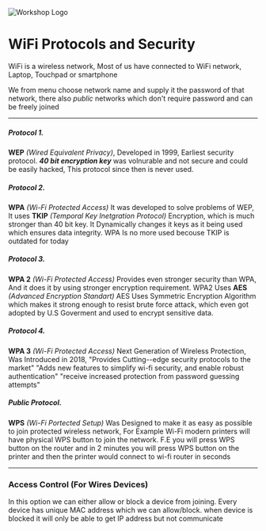 ![Workshop Logo](https://cdn.discordapp.com/attachments/1096720092374499338/1196472002207289364/workshop_white.png)


# WiFi Protocols and Security

WiFi is a wireless network, Most of us have connected to WiFi network, Laptop, Touchpad or smartphone

We from menu choose network name and supply it the password of that network, there also _public_ networks which don't require password and can be freely joined
<hr>

##### Protocol 1.
**WEP** _(Wired Equivalent Privacy)_, Developed in 1999, Earliest security protocol. **_40 bit encryption key_** was volnurable and not secure and could be easily hacked, This protocol since then is never used.

##### Protocol 2.
**WPA** _(Wi-Fi Protected Access)_ It was developed to solve problems of WEP, It uses **TKIP** _(Temporal Key Inetgration Protocol)_ Encryption, which is much stronger than 40 bit key. It Dynamically changes it keys as it being used which ensures data integrity. WPA Is no more used becouse TKIP is outdated for today

##### Protocol 3.
**WPA 2** _(Wi-Fi Protected Access)_ Provides even stronger security than WPA, And it does it by using stronger encryption requirement. WPA2 Uses **AES** _(Advanced Encryption Standart)_ AES Uses Symmetric Encryption Algorithm which makes it strong enough to resist brute force attack, which even got adopted by U.S Goverment and used to encrypt sensitive data.

##### Protocol 4.
**WPA 3** _(Wi-Fi Protected Access)_ Next Generation of Wireless Protection, Was Introduced in 2018, "Provides Cutting--edge security protocols to the market" "Adds new features to simplify wi-fi security, and enable robust authentication" "receive increased protection from password guessing attempts" 

##### Public Protocol.
**WPS** _(Wi-Fi Portected Setup)_ Was Designed to make it as easy as possible to join protected wireless network, For Example Wi-Fi modern printers will have physical WPS button to join the network. F.E you will press WPS button on the router and in 2 minutes you will press WPS button on the printer and then the printer would connect to wi-fi router in seconds

<hr>

### Access Control (For Wires Devices)
In this option we can either allow or block a device from joining. Every device has unique MAC address which we can allow/block. when device is blocked it will only be able to get IP address but not communicate 